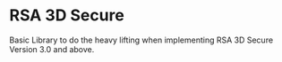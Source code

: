 # RSA 3D Secure

Basic Library to do the heavy lifting when implementing RSA 3D Secure Version 3.0 and above.
